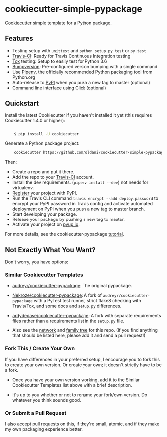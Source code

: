 # cookiecutter-simple-pypackage
   

[Cookiecutter](https://github.com/audreyr/cookiecutter) simple template for a Python package.


## Features

* Testing setup with ``unittest`` and ``python setup.py test`` or ``py.test``
* [Travis-CI](http://travis-ci.org/): Ready for Travis Continuous Integration testing
* [Tox](http://testrun.org/tox/) testing: Setup to easily test for Python 3.6
* [Bumpversion](https://github.com/peritus/bumpversion): Pre-configured version bumping with a single command
* Use [Pipenv](https://github.com/pypa/pipenv), the officially recommended Python packaging tool from Python.org
* Auto-release to [PyPI](https://pypi.python.org/pypi) when you push a new tag to master (optional)
* Command line interface using Click (optional)


## Quickstart

Install the latest Cookiecutter if you haven't installed it yet (this requires
Cookiecutter 1.4.0 or higher):

```bash

    $ pip install -U cookiecutter
```

Generate a Python package project:

```bash
    cookiecutter https://github.com/oldani/cookiecutter-simple-pypackage
```

Then:

* Create a repo and put it there.
* Add the repo to your [Travis-CI](http://travis-ci.org/) account.
* Install the dev requirements. (`pipenv install --dev`) not needs for virtualenv.
* [Register](https://packaging.python.org/distributing/#register-your-project) your project with PyPI.
* Run the Travis CLI command `travis encrypt --add deploy.password` to encrypt your PyPI password in Travis config
  and activate automated deployment on PyPI when you push a new tag to master branch.
* Start developing your package.
* Release your package by pushing a new tag to master.
* Activate your project on [pyup.io](https://pyup.io/).


For more details, see the cookiecutter-pypackage [tutorial](https://cookiecutter-pypackage.readthedocs.io/en/latest/tutorial.html).


## Not Exactly What You Want?

Don't worry, you have options:

### Similar Cookiecutter Templates


* [audreyr/cookiecutter-pypackage](https://github.com/audreyr/cookiecutter-pypackage): The original pypackage.

* [Nekroze/cookiecutter-pypackage](https://github.com/Nekroze/cookiecutter-pypackage): A fork of `audreyr/cookiecutter-pypackage` with a PyTest test runner,
  strict flake8 checking with Travis/Tox, and some docs and `setup.py` differences.

* [ardydedase/cookiecutter-pypackage](https://github.com/ardydedase/cookiecutter-pypackage): A fork with separate requirements files rather than a requirements list in the ``setup.py`` file.

* Also see the [network](https://github.com/audreyr/cookiecutter-pypackage/network) and [family tree](https://github.com/audreyr/cookiecutter-pypackage/network/members) for this repo. (If you find
  anything that should be listed here, please add it and send a pull request!)

### Fork This / Create Your Own


If you have differences in your preferred setup, I encourage you to fork this
to create your own version. Or create your own; it doesn't strictly have to
be a fork.

* Once you have your own version working, add it to the Similar Cookiecutter
  Templates list above with a brief description.

* It's up to you whether or not to rename your fork/own version. Do whatever
  you think sounds good.

### Or Submit a Pull Request


I also accept pull requests on this, if they're small, atomic, and if they
make my own packaging experience better.

